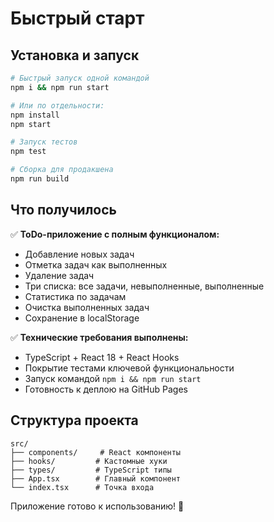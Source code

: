 # Быстрый старт

## Установка и запуск

```bash
# Быстрый запуск одной командой
npm i && npm run start

# Или по отдельности:
npm install
npm start

# Запуск тестов
npm test

# Сборка для продакшена
npm run build
```

## Что получилось

✅ **ToDo-приложение с полным функционалом:**
- Добавление новых задач
- Отметка задач как выполненных
- Удаление задач
- Три списка: все задачи, невыполненные, выполненные
- Статистика по задачам
- Очистка выполненных задач
- Сохранение в localStorage

✅ **Технические требования выполнены:**
- TypeScript + React 18 + React Hooks
- Покрытие тестами ключевой функциональности
- Запуск командой `npm i && npm run start`
- Готовность к деплою на GitHub Pages

## Структура проекта

```
src/
├── components/     # React компоненты
├── hooks/         # Кастомные хуки
├── types/         # TypeScript типы
├── App.tsx        # Главный компонент
└── index.tsx      # Точка входа
```

Приложение готово к использованию! 🎉
